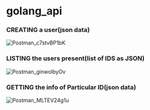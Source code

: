 # golang_api

### CREATING a user(json data)<br/>
![Postman_c7stvBP1bK](https://user-images.githubusercontent.com/80080241/118933199-8be86c80-b966-11eb-94d7-61aeef5acd74.png)<br/>
### LISTING the users present(list of IDS as JSON)<br/>
![Postman_ginwolbyOv](https://user-images.githubusercontent.com/80080241/118933462-db2e9d00-b966-11eb-86d0-92ba865fbc62.png)<br/>
### GETTING the info of Particular ID(json data)<br/>
![Postman_MLTEV24g1u](https://user-images.githubusercontent.com/80080241/118933568-fb5e5c00-b966-11eb-98d4-2b32200b82e1.png)
